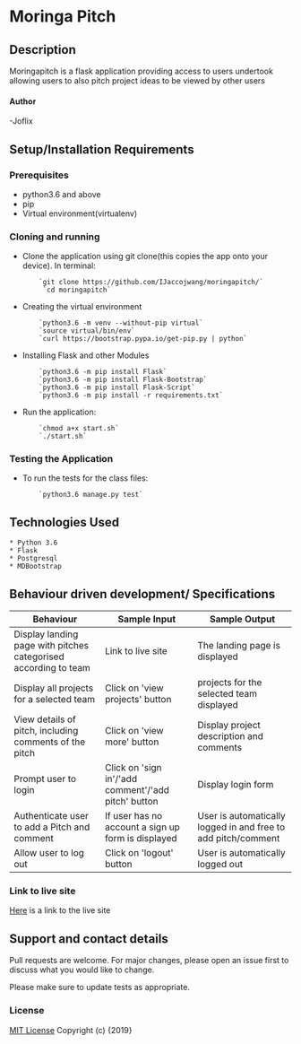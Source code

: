 # Moringa Pitch

## Description

Moringapitch is a flask application providing access to users undertook allowing users to also pitch project ideas to be viewed by other users

#### Author

 -Joflix


## Setup/Installation Requirements

### Prerequisites

- python3.6 and above
- pip
- Virtual environment(virtualenv)

### Cloning and running

- Clone the application using git clone(this copies the app onto your device). In terminal:

          `git clone https://github.com/IJaccojwang/moringapitch/`
           `cd moringapitch`

- Creating the virtual environment

          `python3.6 -m venv --without-pip virtual`
          `source virtual/bin/env`
          `curl https://bootstrap.pypa.io/get-pip.py | python`

- Installing Flask and other Modules

          `python3.6 -m pip install Flask`
          `python3.6 -m pip install Flask-Bootstrap`
          `python3.6 -m pip install Flask-Script`
          `python3.6 -m pip install -r requirements.txt`

- Run the application:

          `chmod a+x start.sh`
          `./start.sh`

### Testing the Application

- To run the tests for the class files:

          `python3.6 manage.py test`

## Technologies Used

```
* Python 3.6
* Flask
* Postgresql
* MDBootstrap
```

## Behaviour driven development/ Specifications

| Behaviour                                                         | Sample Input                                        | Sample Output                                                 |
| ----------------------------------------------------------------- | --------------------------------------------------- | ------------------------------------------------------------- |
| Display landing page with pitches categorised according to team | Link to live site                                   | The landing page is displayed                                 |
| Display all projects for a selected team                        | Click on 'view projects' button                     | projects for the selected team displayed                    |
| View details of pitch, including comments of the pitch            | Click on 'view more' button                         | Display project description and comments                      |
| Prompt user to login                                              | Click on 'sign in'/'add comment'/'add pitch' button | Display login form                                            |
| Authenticate user to add a Pitch and comment                      | If user has no account a sign up form is displayed  | User is automatically logged in and free to add pitch/comment |
| Allow user to log out                                             | Click on 'logout' button                            | User is automatically logged out                              |

### Link to live site

[Here](https://github.com/JOFLIX/pitcher) is a link to the live site

## Support and contact details

Pull requests are welcome. For major changes, please open an issue first to discuss what you would like to change.

Please make sure to update tests as appropriate.

### License

[MIT License](https://choosealicense.com/licenses/mit/)
Copyright (c) {2019}
